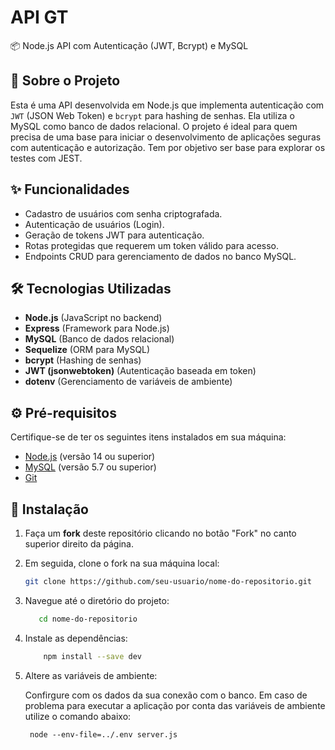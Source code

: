 # API GT

📦 Node.js API com Autenticação (JWT, Bcrypt) e MySQL


## 📖 Sobre o Projeto
Esta é uma API desenvolvida em Node.js que implementa autenticação com `JWT` (JSON Web Token) e `bcrypt` para hashing de senhas. Ela utiliza o MySQL como banco de dados relacional. O projeto é ideal para quem precisa de uma base para iniciar o desenvolvimento de aplicações seguras com autenticação e autorização. Tem por objetivo ser base para explorar os testes com JEST. 

## ✨ Funcionalidades
- Cadastro de usuários com senha criptografada.
- Autenticação de usuários (Login).
- Geração de tokens JWT para autenticação.
- Rotas protegidas que requerem um token válido para acesso.
- Endpoints CRUD para gerenciamento de dados no banco MySQL.

## 🛠 Tecnologias Utilizadas
- **Node.js** (JavaScript no backend)
- **Express** (Framework para Node.js)
- **MySQL** (Banco de dados relacional)
- **Sequelize** (ORM para MySQL)
- **bcrypt** (Hashing de senhas)
- **JWT (jsonwebtoken)** (Autenticação baseada em token)
- **dotenv** (Gerenciamento de variáveis de ambiente)

## ⚙️ Pré-requisitos
Certifique-se de ter os seguintes itens instalados em sua máquina:
- [Node.js](https://nodejs.org/) (versão 14 ou superior)
- [MySQL](https://www.mysql.com/downloads/) (versão 5.7 ou superior)
- [Git](https://git-scm.com/)

## 🚀 Instalação
1. Faça um **fork** deste repositório clicando no botão "Fork" no canto superior direito da página.

2. Em seguida, clone o fork na sua máquina local:

    ```bash
    git clone https://github.com/seu-usuario/nome-do-repositorio.git
    ```

3. Navegue até o diretório do projeto:

    ```bash
       cd nome-do-repositorio
    ```

4. Instale as dependências:

    ```bash
        npm install --save dev
    ```

5. Altere as variáveis de ambiente:

    Confirgure com os dados da sua conexão com o banco. Em caso de problema para executar a aplicação por conta das variáveis de ambiente utilize o comando abaixo:

    ```
     node --env-file=../.env server.js
    ```
    


